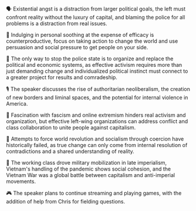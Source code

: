 🗣 Existential angst is a distraction from larger political goals, the left must confront reality without the luxury of capital, and blaming the police for all problems is a distraction from real issues.

🤔 Indulging in personal soothing at the expense of efficacy is counterproductive, focus on taking action to change the world and use persuasion and social pressure to get people on your side.

🚨 The only way to stop the police state is to organize and replace the political and economic systems, as effective activism requires more than just demanding change and individualized political instinct must connect to a greater project for results and comradeship.

🎙 The speaker discusses the rise of authoritarian neoliberalism, the creation of new borders and liminal spaces, and the potential for internal violence in America.

📝 Fascination with fascism and online extremism hinders real activism and organization, but effective left-wing organizations can address conflict and class collaboration to unite people against capitalism.

📝 Attempts to force world revolution and socialism through coercion have historically failed, as true change can only come from internal resolution of contradictions and a shared understanding of reality.

📝 The working class drove military mobilization in late imperialism, Vietnam's handling of the pandemic shows social cohesion, and the Vietnam War was a global battle between capitalism and anti-imperial movements.

🎮 The speaker plans to continue streaming and playing games, with the addition of help from Chris for fielding questions.

